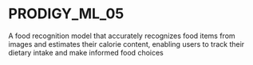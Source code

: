 # PRODIGY_ML_05
A food recognition model that accurately recognizes food items from images and estimates their calorie content, enabling users to track their dietary intake and make informed food choices

